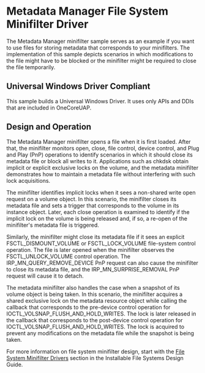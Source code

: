 <!---
    name: Metadata Manager File System Minifilter Driver
    platform: WDM
    language: cpp
    category: FileSystem
    description: An example of how to use files for storing metadata that corresponds to minifilters.
    samplefwlink: http://go.microsoft.com/fwlink/p/?LinkId=617650
--->


Metadata Manager File System Minifilter Driver
==============================================

The Metadata Manager minifilter sample serves as an example if you want to use files for storing metadata that corresponds to your minifilters. The implementation of this sample depicts scenarios in which modifications to the file might have to be blocked or the minifilter might be required to close the file temporarily.

## Universal Windows Driver Compliant
This sample builds a Universal Windows Driver. It uses only APIs and DDIs that are included in OneCoreUAP.

Design and Operation
--------------------

The Metadata Manager minifilter opens a file when it is first loaded. After that, the minifilter monitors open, close, file control, device control, and Plug and Play (PnP) operations to identify scenarios in which it should close its metadata file or block all writes to it. Applications such as chkdsk obtain implicit or explicit exclusive locks on the volume, and the metadata minifilter demonstrates how to maintain a metadata file without interfering with such lock acquisitions.

The minifilter identifies implicit locks when it sees a non-shared write open request on a volume object. In this scenario, the minifilter closes its metadata file and sets a trigger that corresponds to the volume in its instance object. Later, each close operation is examined to identify if the implicit lock on the volume is being released and, if so, a re-open of the minifilter's metadata file is triggered.

Similarly, the minifilter might close its metadata file if it sees an explicit FSCTL\_DISMOUNT\_VOLUME or FSCTL\_LOCK\_VOLUME file-system control operation. The file is later opened when the minifilter observes the FSCTL\_UNLOCK\_VOLUME control operation. The IRP\_MN\_QUERY\_REMOVE\_DEVICE PnP request can also cause the minifilter to close its metadata file, and the IRP\_MN\_SURPRISE\_REMOVAL PnP request will cause it to detach.

The metadata minifilter also handles the case when a snapshot of its volume object is being taken. In this scenario, the minifilter acquires a shared exclusive lock on the metadata resource object while calling the callback that corresponds to the pre-device control operation for IOCTL\_VOLSNAP\_FLUSH\_AND\_HOLD\_WRITES. The lock is later released in the callback that corresponds to the post-device control operation for IOCTL\_VOLSNAP\_FLUSH\_AND\_HOLD\_WRITES. The lock is acquired to prevent any modifications on the metadata file while the snapshot is being taken.

For more information on file system minifilter design, start with the [File System Minifilter Drivers](http://msdn.microsoft.com/en-us/library/windows/hardware/ff540402) section in the Installable File Systems Design Guide.

